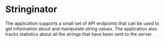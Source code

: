 # Stringinator
The application supports a small set of API endpoints that can be used to get information about and manipulate string values. The application also tracks statistics about all the strings that have been sent to the server.
